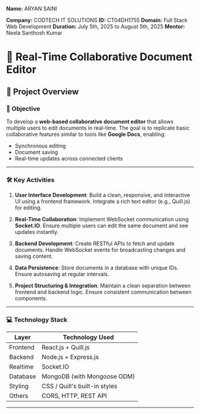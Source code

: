 **Name:** ARYAN SAINI

**Company:** CODTECH IT SOLUTIONS
**ID:** CT04DH1755
**Domain:**  Full Stack Web Development
**Duration:** July 5th, 2025 to August 5th, 2025
**Mentor:** Neela Santhosh Kumar 



# 📝 Real-Time Collaborative Document Editor

## 📄 Project Overview

### 🎯 Objective

To develop a **web-based collaborative document editor** that allows multiple users to edit documents in real-time. The goal is to replicate basic collaborative features similar to tools like **Google Docs**, enabling:
- Synchronous editing
- Document saving
- Real-time updates across connected clients

---

### 🛠️ Key Activities

1. **User Interface Development**: Build a clean, responsive, and interactive UI using a frontend framework. Integrate a rich text editor (e.g., Quill.js) for editing.

2. **Real-Time Collaboration**: Implement WebSocket communication using **Socket.IO**. Ensure multiple users can edit the same document and see updates instantly.

3. **Backend Development**: Create RESTful APIs to fetch and update documents. Handle WebSocket events for broadcasting changes and saving content.

4. **Data Persistence**: Store documents in a database with unique IDs. Ensure autosaving at regular intervals.

5. **Project Structuring & Integration**: Maintain a clean separation between frontend and backend logic. Ensure consistent communication between components.

---

### 💻 Technology Stack

| Layer        | Technology Used               |
|--------------|-------------------------------|
| Frontend     | React.js + Quill.js           |
| Backend      | Node.js + Express.js          |
| Realtime     | Socket.IO                     |
| Database     | MongoDB (with Mongoose ODM)   |
| Styling      | CSS / Quill's built-in styles |
| Others       | CORS, HTTP, REST API          |

---
